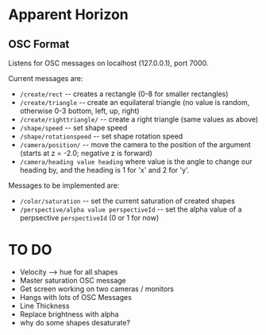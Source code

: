 # Apparent Horizon


## OSC Format
Listens for OSC messages on localhost (127.0.0.1), port 7000.

Current messages are:

- `/create/rect` -- creates a rectangle (0-8 for smaller rectangles)
- `/create/triangle` -- create an equilateral triangle (no value is random, otherwise 0-3 bottom, left, up, right)
- `/create/righttriangle/` -- create a right triangle (same values as above)
- `/shape/speed` -- set shape speed
- `/shape/rotationspeed` -- set shape rotation speed
- `/camera/position/` -- move the camera to the position of the argument (starts at z = -2.0; negative z is forward)
- `/camera/heading value heading` where value is the angle to change our heading by, and the heading is 1 for 'x' and 2
  for 'y'.

Messages to be implemented are:
- `/color/saturation` -- set the current saturation of created shapes
- `/perspective/alpha value perspectiveId` -- set the alpha value of a perpsective `perspectiveId` (0 or 1 for now)

# TO DO
- Velocity --> hue for all shapes
- Master saturation OSC message
- Get screen working on two cameras / monitors
- Hangs with lots of OSC Messages
- Line Thickness
- Replace brightness with alpha
- why do some shapes desaturate?
